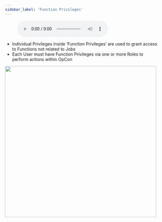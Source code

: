 ```yaml
---
sidebar_label: 'Function Privileges'
---
```


<figure>
    <audio
        controls
        src="audiobasic/FunctionPrivileges.mp3">
            Your browser does not support the
            <code>audio</code> element.
    </audio>
</figure>

* Individual Privileges inside ‘Function Privileges’ are used to grant access to Functions not related to Jobs
* Each User must have Function Privileges via one or more Roles to perform actions within OpCon

<a href="imgbasic/310.png" target="_blank"><img src="imgbasic/310.png" width="500"></img></a>